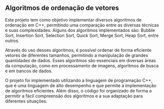 ## Algoritmos de ordenação de vetores

Este projeto tem como objetivo implementar diversos algoritmos de ordenação em C++, permitindo uma comparação entre as diversas técnicas e suas complexidades. Alguns dos algoritmos implementados são: Bubble Sort, Insertion Sort, Selection Sort, Quick Sort, Merge Sort, Heap Sort, entre outros.

Através do uso desses algoritmos, é possível ordenar de forma eficiente vetores de diferentes tamanhos, permitindo a manipulação de grandes quantidades de dados. Esses algoritmos são essenciais em diversas áreas da computação, como em processamento de imagens, algoritmos de busca e em bancos de dados.

O projeto foi implementado utilizando a linguagem de programação C++, que é uma linguagem de alto desempenho e que permite a implementação de algoritmos eficientes. Além disso, o código foi organizado de forma a permitir a fácil compreensão dos algoritmos e a sua adaptação para diferentes situações.
